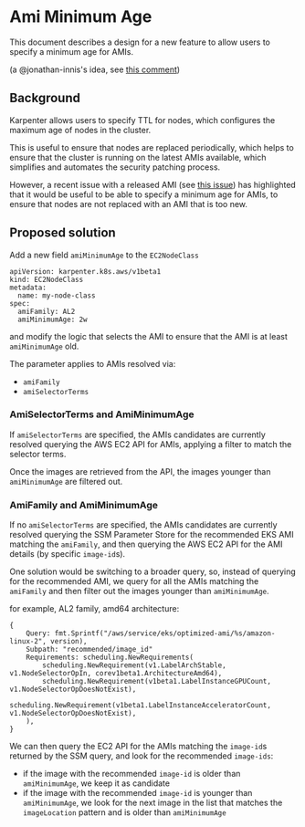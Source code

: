 # Ami Minimum Age

This document describes a design for a new feature to allow users to specify a minimum age for AMIs.

(a @jonathan-innis's idea, see [this comment](https://github.com/aws/karpenter-provider-aws/issues/5382#issuecomment-1868068193))

## Background

Karpenter allows users to specify TTL for nodes, which configures the maximum age of nodes in the cluster. 

This is useful to ensure that nodes are replaced periodically, which helps to ensure that the cluster is running on the latest AMIs available, which simplifies and automates the security patching process.

However, a recent issue with a released AMI (see [this issue](https://github.com/awslabs/amazon-eks-ami/issues/1551)) has highlighted that it would be useful to be able to specify a minimum age for AMIs, to ensure that nodes are not replaced with an AMI that is too new.

## Proposed solution

Add a new field `amiMinimumAge` to the `EC2NodeClass`

```
apiVersion: karpenter.k8s.aws/v1beta1
kind: EC2NodeClass
metadata:
  name: my-node-class
spec:
  amiFamily: AL2
  amiMinimumAge: 2w
```

and modify the logic that selects the AMI to ensure that the AMI is at least `amiMinimumAge` old.

The parameter applies to AMIs resolved via:
- `amiFamily`
- `amiSelectorTerms`

### AmiSelectorTerms and AmiMinimumAge

If `amiSelectorTerms` are specified, the AMIs candidates are currently resolved querying the AWS EC2 API for AMIs, applying a filter to match the selector terms.

Once the images are retrieved from the API, the images younger than `amiMinimumAge` are filtered out.

### AmiFamily and AmiMinimumAge

If no `amiSelectorTerms` are specified, the AMIs candidates are currently resolved querying the SSM Parameter Store for the recommended EKS AMI matching the `amiFamily`,
and then querying the AWS EC2 API for the AMI details (by specific `image-id`s).

One solution would be switching to a broader query, so, instead of querying for the recommended AMI, we query for all the AMIs matching the `amiFamily` and then filter out the images younger than `amiMinimumAge`. 

for example, AL2 family, amd64 architecture:

```
{
    Query: fmt.Sprintf("/aws/service/eks/optimized-ami/%s/amazon-linux-2", version),
    Subpath: "recommended/image_id"
    Requirements: scheduling.NewRequirements(
        scheduling.NewRequirement(v1.LabelArchStable, v1.NodeSelectorOpIn, corev1beta1.ArchitectureAmd64),
        scheduling.NewRequirement(v1beta1.LabelInstanceGPUCount, v1.NodeSelectorOpDoesNotExist),
        scheduling.NewRequirement(v1beta1.LabelInstanceAcceleratorCount, v1.NodeSelectorOpDoesNotExist),
    ),
}
```

We can then query the EC2 API for the AMIs matching the `image-id`s returned by the SSM query, and look for the recommended `image-ids`:
- if the image with the recommended `image-id` is older than `amiMinimumAge`, we keep it as candidate
- if the image with the recommended `image-id` is younger than `amiMinimumAge`, we look for the next image in the list that matches the `imageLocation` pattern and is older than `amiMinimumAge`